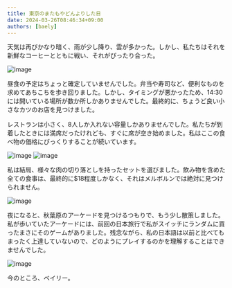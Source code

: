 ```yaml
---
title: 東京のまたもやどんよりした日
date: 2024-03-26T08:46:34+09:00
authors: [baely]
---
```

天気は再びかなり暗く、雨が少し降り、雲が多かった。しかし、私たちはそれを新鮮なコーヒーとともに戦い、それがぴったり合った。

![image](https://github.com/devhou-se/www-jp/assets/5674656/8c7ea4ee-fa2e-432a-b520-7b1a3339d73e)

昼食の予定はちょっと確定していませんでした。弁当や寿司など、便利なものを求めてあちこちを歩き回りました。しかし、タイミングが悪かったため、14:30には開いている場所が数か所しかありませんでした。最終的に、ちょうど良い小さなカツのお店を見つけました。

レストランは小さく、8人しか入れない容量しかありませんでした。私たちが到着したときには満席だったけれども、すぐに席が空き始めました。私はここの食べ物の価格にびっくりすることが続いています。

![image](https://github.com/devhou-se/www-jp/assets/5674656/b2c62e97-32fe-4344-8af1-7bf9f0609760)
![image](https://github.com/devhou-se/www-jp/assets/5674656/f8501942-ecae-48b8-9a64-d6eb6caa8dfe)

私は結局、様々な肉の切り落としを持ったセットを選びました。飲み物を含めた全ての食事は、最終的に$18程度しかなく、それはメルボルンでは絶対に見つけられません。

![image](https://github.com/devhou-se/www-jp/assets/5674656/34344e02-1fb0-4673-999e-bc4de32cd688)

夜になると、秋葉原のアーケードを見つけるつもりで、もう少し散策しました。私が歩いていたアーケードには、前回の日本旅行で私がスイッチにランダムに買ったまさにそのゲームがありました。残念ながら、私の日本語は以前と比べてもまったく上達していないので、どのようにプレイするのかを理解することはできませんでした。

![image](https://github.com/devhou-se/www-jp/assets/5674656/3dac97a7-553e-4864-b6fd-9761246ee4b7)

今のところ、ベイリー。
